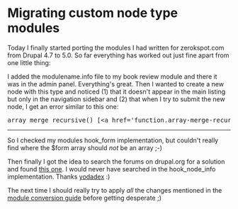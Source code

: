 # Migrating custom node type modules

Today I finally started porting the modules I had written for zerokspot.com from Drupal 4.7 to 5.0. So far everything has worked out just fine apart from one little thing:

I added the modulename.info file to my book review module and there it was in the admin panel. Everything's great. Then I wanted to create a new node with this type and noticed (1) that it doesn't appear in the main listing but only in the navigation sidebar and (2) that when I try to submit the new node, I get an error similar to this one:

<pre class="output">array_merge_recursive() [&lt;a href=&apos;function.array-merge-recursive&apos;&gt;function.array-merge-recursive&lt;/a&gt;]: Argument #2 is not an array in /opt/wwwdev/htdocs/drupal-5.0/modules/node/node.module on line 1916.</pre>

-------------------------------



So I checked my modules hook\_form implementation, but couldn't really find where the $form array should _not_ be an array ;-)

Then finally I got the idea to search the forums on drupal.org for a solution and found [this one](http://drupal.org/node/91892#comment-168077). I would never have searched in the hook\_node\_info implementation. Thanks [yodadex](http://drupal.org/user/18468) :)

The next time I should really try to apply _all_ the changes mentioned in the [module conversion guide](http://drupal.org/node/64279) before getting desperate ;)